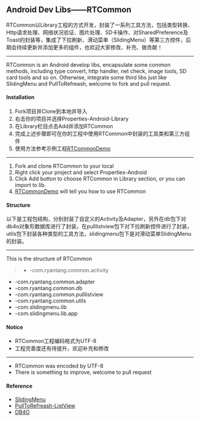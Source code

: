 ## Android Dev Libs——RTCommon

RTCommon以Library工程的方式开发，封装了一系列工具方法，包括类型转换、Http请求处理、网络状况验证、图片处理、SD卡操作、对SharedPreference及Toast的封装等，集成了下拉刷新、滑动菜单（SlidingMenu）等第三方控件，后期会持续更新并添加更多的组件，也欢迎大家修改、补充、做贡献！

---
RTCommon is an Android develop libs, encapsulate some common methods, including type convert, http handler, net check, image tools, SD card tools and so on. Otherwise, integrate some third libs just like SlidingMenu and PullToRefreash, welcome to fork and pull request.

#### Installation
1. Fork项目并Clone到本地并导入
2. 右击你的项目并选择Properties-Android-Library
3. 在Library栏目点击Add并添加RTCommon 
4. 完成上述步骤即可在你的工程中使用RTCommon中封装的工具类和第三方组件
5. 使用方法参考示例工程[RTCommonDemo](https://github.com/tangren03/RTCommonDemo)

---
1. Fork and clone RTCommon to your local
2. Right click your project and select Properties-Android
3. Click Add button to choose RTCommon in Library section, or you can import to lib.
4. [RTCommonDemo](https://github.com/tangren03/RTCommonDemo) will tell you how to use RTCommon

#### Structure
以下是工程包结构，分别封装了自定义的Activity及Adapter，另外在db包下对db4o对象形数据库进行了封装，在pulllistview包下对下拉刷新控件进行了封装，utils包下封装各种类型的工具方法，slidingmenu包下是对滑动菜单SlidingMenu的封装。

---
This is the structure of RTCommon

> - -com.ryantang.common.activity
- -com.ryantang.common.adapter
- -com.ryantang.common.db
- -com.ryantang.common.pulllistview
- -com.ryantang.common.utils
- -com.slidingmenu.lib
- -com.slidingmenu.lib.app

#### Notice
- RTCommon工程编码格式为UTF-8
- 工程完善度还有待提升，欢迎补充和修改

---
- RTCommon was encoded by UTF-8
- There is something to improve, welcome to pull request


#### Reference
- [SlidingMenu](https://github.com/jfeinstein10/SlidingMenu)
- [PullToRefreash-ListView](https://github.com/erikwt/PullToRefresh-ListView)
- [DB4O](http://www.db4o.com/)
